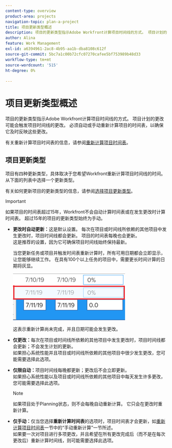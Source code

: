 ```yaml
---
content-type: overview
product-area: projects
navigation-topic: plan-a-project
title: 项目更新类型概述
description: 项目的更新类型指示Adobe Workfront计算项目时间线的方式。 项目计划的更改可能会触发项目时间线的更改。 必须自动或手动重新计算项目的时间表，以确保它及时反映这些更改。
author: Alina
feature: Work Management
exl-id: a6394961-2ac8-4b95-aa1b-dba8108c612f
source-git-commit: 5bc7a1c00b72cfc07270cafee5bf753989b48d33
workflow-type: tm+mt
source-wordcount: '515'
ht-degree: 0%

---
```


# 项目更新类型概述

项目的更新类型指示Adobe Workfront计算项目时间线的方式。 项目计划的更改可能会触发项目时间线的更改。 必须自动或手动重新计算项目的时间表，以确保它及时反映这些更改。

有关重新计算项目时间表的信息，请参阅[重新计算项目时间表](../../../manage-work/projects/manage-projects/recalculate-project-timeline.md)。

## 项目更新类型

项目有四种更新类型，具体取决于您希望Workfront重新计算项目时间线的时间。 从下面的列表中选择一个更新类型。

有关如何更新项目的更新类型的信息，请参阅[选择项目更新类型](../../../manage-work/projects/manage-projects/select-project-update-type.md)。

>[!IMPORTANT]
>
>如果项目的时间表超过15年，Workfront不会自动计算时间表或在发生更改时计算时间表。 超过15年的项目的更新类型始终为手动。

* **更改时自动更新：**&#x200B;这是默认设置。 每次在项目或时间线所依赖的其他项目中发生更改时，项目时间线都会更新。 项目的时间表每晚也会更新。 \
  这是推荐的设置，因为它可确保项目时间线始终保持最新。

  当您更新任务或项目并触发时间表重新计算时，所有可用日期都会立即显示，让您能够继续工作。 在具有100个以上任务的项目中，需要更长时间计算的日期将灰显。

  ![](assets/dates-dimmed-when-insline-editing-350x146.png)

  这表示重新计算尚未完成，并且日期可能会发生更改。

* **仅更改：**&#x200B;每次在项目或时间线所依赖的其他项目中发生更改时，项目时间线都会更新；不会发生计划的更新。\
  如果担心系统性能并且项目或时间线所依赖的其他项目中很少发生更改，您可能需要选择此选项。

* **仅限自动：**&#x200B;项目时间线每晚都更新；更改后不会立即更新。\
  如果担心系统性能以及项目或时间线所依赖的其他项目中每天发生许多更改，您可能需要选择此选项。

  >[!NOTE]
  >
  >如果项目处于Planning状态，则不会每晚自动重新计算。 它只会在更改时重新计算。

* **仅手动：**&#x200B;仅当您选择&#x200B;**重新计算时间表**&#x200B;的选项时，项目时间表才会更新，如[重新计算项目时间表](../../../manage-work/projects/manage-projects/recalculate-project-timeline.md)一节中的“手动重新计算”一节所述。\
  如果要一次对项目进行多项更改，并且希望在所有更改完成后（而不是在每次更改后）重新计算时间线，则可能需要选择此选项。
